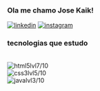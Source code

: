 ### Ola me chamo Jose Kaik!

[![linkedin](https://img.shields.io/badge/LinkedIn-0077B5?style=for-the-badge&logo=linkedin&logoColor=white)](https://www.linkedin.com/in/jose-kaik-lima-ferreira-941a84209/)
[![instagram](https://img.shields.io/badge/Instagram-E4405F?style=for-the-badge&logo=instagram&logoColor=white
)](https://www.instagram.com/kaik.fl/?__pwa=1)

### tecnologias que estudo

<div style="display: inline_block"><br/>
<img alt="html5" src="https://img.shields.io/badge/HTML5-E34F26?style=for-the-badge&logo=html5&logoColor=white"/>lvl7/10<br/>
<img alt="css3" src="https://img.shields.io/badge/CSS3-1572B6?style=for-the-badge&logo=css3&logoColor=white"/>lvl5/10<br/>
<img alt="java" src="https://img.shields.io/badge/Java-ED8B00?style=for-the-badge&logo=openjdk&logoColor=white"/>lvl3/10<br/>
</div>

